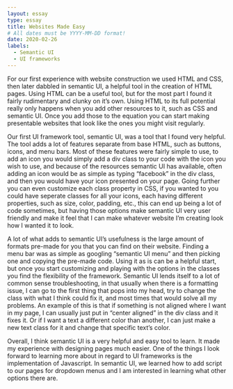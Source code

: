 ```yaml
---
layout: essay
type: essay
title: Websites Made Easy
# All dates must be YYYY-MM-DD format!
date: 2020-02-26
labels:
  - Semantic UI
  - UI frameworks
---
```


  For our first experience with website construction we used HTML and CSS, then later dabbled in semantic UI, a helpful tool in the creation of HTML pages. Using HTML can be a useful tool, but for the most part I found it fairly rudimentary and clunky on it’s own. Using HTML to its full potential really only happens when you add other resources to it, such as CSS and semantic UI. Once you add those to the equation you can start making presentable websites that look like the ones you might visit regularly. 

  Our first UI framework tool, semantic UI, was a tool that I found very helpful. The tool adds a lot of features separate from base HTML, such as buttons, icons, and menu bars. Most of these features were fairly simple to use, to add an icon you would simply add a div class to your code with the icon you wish to use, and because of the resources semantic UI has available, often adding an icon would be as simple as typing “facebook” in the div class, and then you would have your icon presented on your page. Going further you can even customize each class property in CSS, if you wanted to you could have seperate classes for all your icons, each having different properties, such as size, color, padding, etc., this can end up being a lot of code sometimes, but having those options make semantic UI very user friendly and make it feel that I can make whatever website I’m creating look how I wanted it to look.

  A lot of what adds to semantic UI’s usefulness is the large amount of formats pre-made for you that you can find on their website. Finding a menu bar was as simple as googling “semantic UI menu” and then picking one and copying the pre-made code. Using it as is can be a helpful start, but once you start customizing and playing with the options in the classes you find the flexibility of the framework. Semantic UI lends itself to a lot of common sense troubleshooting, in that usually when there is a formatting issue, I can go to the first thing that pops into my head, try to change the class with what I think could fix it, and most times that would solve all my problems. An example of this is that if something is not aligned where I want in my page, I can usually just put in “center aligned” in the div class and it fixes it. Or if I want a text a different color than another, I can just make a new text class for it and change that specific text’s color.

  Overall, I think semantic UI is a very helpful and easy tool to learn. It made my experience with designing pages much easier. One of the things I look forward to learning more about in regard to UI frameworks is the implementation of Javascript. In semantic UI, we learned how to add script to our pages for dropdown menus and I am interested in learning what other options there are.
